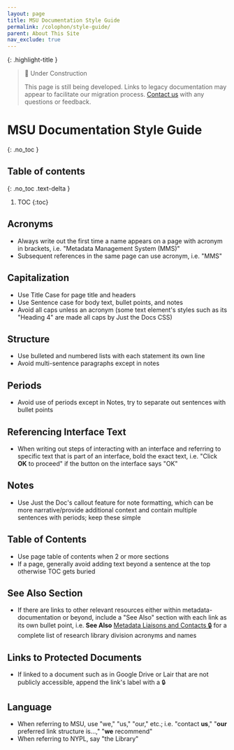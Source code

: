 ```yaml
---
layout: page
title: MSU Documentation Style Guide
permalink: /colophon/style-guide/
parent: About This Site
nav_exclude: true
---
```


{: .highlight-title }
> 🚧 Under Construction
>
> This page is still being developed. Links to legacy documentation may appear to facilitate our migration process. [Contact us](/metadata-documentation/contact/) with any questions or feedback.

# MSU Documentation Style Guide
{: .no_toc }

## Table of contents
{: .no_toc .text-delta }

1. TOC
{:toc}

## Acronyms
- Always write out the first time a name appears on a page with acronym in brackets, i.e. "Metadata Management System (MMS)"
- Subsequent references in the same page can use acronym, i.e. "MMS"

## Capitalization
- Use Title Case for page title and headers
- Use Sentence case for body text, bullet points, and notes
- Avoid all caps unless an acronym (some text element's styles such as its "Heading 4" are made all caps by Just the Docs CSS)

## Structure
- Use bulleted and numbered lists with each statement its own line
- Avoid multi-sentence paragraphs except in notes

## Periods
- Avoid use of periods except in Notes, try to separate out sentences with bullet points

## Referencing Interface Text
- When writing out steps of interacting with an interface and referring to specific text that is part of an interface, bold the exact text, i.e. "Click **OK** to proceed" if the button on the interface says "OK"

## Notes
- Use Just the Doc's callout feature for note formatting, which can be more narrative/provide additional context and contain multiple sentences with periods; keep these simple

## Table of Contents
- Use page table of contents when 2 or more sections
- If a page, generally avoid adding text beyond a sentence at the top otherwise TOC gets buried

## See Also Section
- If there are links to other relevant resources either within metadata-documentation or beyond, include a "See Also" section with each link as its own bullet point, i.e.
  **See Also**
  [Metadata Liaisons and Contacts 🔒](https://nypl.github.io/metadata-documentation/resources/glossary/#:~:text=nypl.org/work_orders%20%F0%9F%94%92-,See%20Also,for%20a%20complete%20list%20of%20research%20library%20division%20acronyms%20and%20names,-DIRES%20Onboarding%20Terms) for a complete list of research library division acronyms and names

## Links to Protected Documents
- If linked to a document such as in Google Drive or Lair that are not publicly accessible, append the link's label with a 🔒

## Language
- When referring to MSU, use "we," "us," "our," etc.; i.e. "contact **us**," "**our** preferred link structure is…," "**we** recommend"
- When referring to NYPL, say "the Library"
